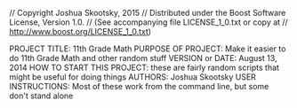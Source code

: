//          Copyright Joshua Skootsky, 2015
// Distributed under the Boost Software License, Version 1.0.
//    (See accompanying file LICENSE_1_0.txt or copy at
//          http://www.boost.org/LICENSE_1_0.txt)

PROJECT TITLE: 11th Grade Math
PURPOSE OF PROJECT: Make it easier to do 11th Grade Math and other random stuff
VERSION or DATE: August 13, 2014
HOW TO START THIS PROJECT: these are fairly random scripts that might be useful for doing things
AUTHORS: Joshua Skootsky
USER INSTRUCTIONS: Most of these work from the command line, but some don't stand alone
